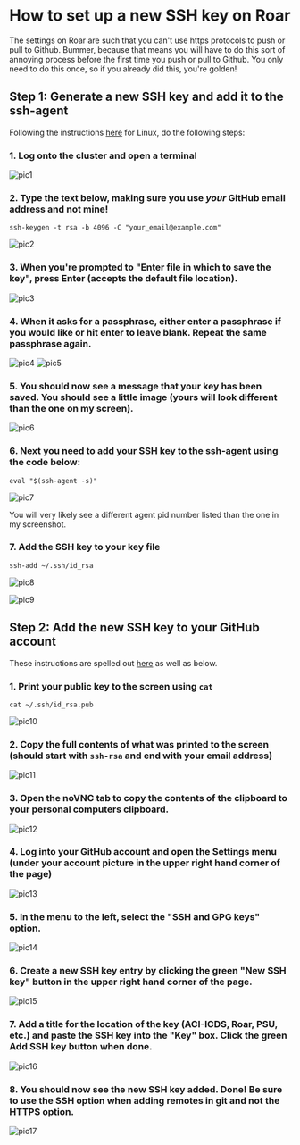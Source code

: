 # How to set up a new SSH key on Roar

The settings on Roar are such that you can't use https protocols to push or pull to Github. Bummer, because that means you will have to do this sort of annoying process before the first time you push or pull to Github. You only need to do this once, so if you already did this, you're golden!

## Step 1: Generate a new SSH key and add it to the ssh-agent

Following the instructions [here](https://docs.github.com/en/free-pro-team@latest/github/authenticating-to-github/generating-a-new-ssh-key-and-adding-it-to-the-ssh-agent) for Linux, do the following steps: 

### 1. Log onto the cluster and open a terminal

![pic1](fig/pic1.png)

### 2. Type the text below, making sure you use _your_ GitHub email address and not mine!

`ssh-keygen -t rsa -b 4096 -C "your_email@example.com"`  

![pic2](fig/pic2.png)

### 3. When you're prompted to "Enter file in which to save the key", press Enter (accepts the default file location).

![pic3](fig/pic3.png)

### 4. When it asks for a passphrase, either enter a passphrase if you would like or hit enter to leave blank. Repeat the same passphrase again.

![pic4](fig/pic4.png)
![pic5](fig/pic5.png)

### 5. You should now see a message that your key has been saved. You should see a little image (yours will look different than the one on my screen).

![pic6](fig/pic6.png)

### 6. Next you need to add your SSH key to the ssh-agent using the code below:

`eval "$(ssh-agent -s)"`

![pic7](fig/pic7.png)

You will very likely see a different agent pid number listed than the one in my screenshot.

### 7. Add the SSH key to your key file 

`ssh-add ~/.ssh/id_rsa`

![pic8](fig/pic8.png)

![pic9](fig/pic9.png)

## Step 2: Add the new SSH key to your GitHub account

These instructions are spelled out [here](https://docs.github.com/en/free-pro-team@latest/github/authenticating-to-github/adding-a-new-ssh-key-to-your-github-account) as well as below. 

### 1. Print your public key to the screen using `cat`

`cat ~/.ssh/id_rsa.pub`

![pic10](fig/pic10.png)

### 2. Copy the full contents of what was printed to the screen (should start with `ssh-rsa` and end with your email address)

![pic11](fig/pic11.png)

### 3. Open the noVNC tab to copy the contents of the clipboard to your personal computers clipboard.

![pic12](fig/pic12.png)

### 4. Log into your GitHub account and open the Settings menu (under your account picture in the upper right hand corner of the page)

![pic13](fig/pic13.png)

### 5. In the menu to the left, select the "SSH and GPG keys" option.

![pic14](fig/pic14.png)

### 6. Create a new SSH key entry by clicking the green "New SSH key" button in the upper right hand corner of the page.

![pic15](fig/pic15.png)

### 7. Add a title for the location of the key (ACI-ICDS, Roar, PSU, etc.) and paste the SSH key into the "Key" box. Click the green Add SSH key button when done. 

![pic16](fig/pic16.png)

### 8. You should now see the new SSH key added. Done! Be sure to use the SSH option when adding remotes in git and not the HTTPS option. 

![pic17](fig/pic17.png)
